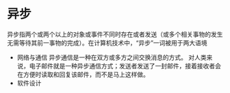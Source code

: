 # 异步

异步指两个或两个以上的对象或事件不同时存在或者发送（或多个相关事物的发生无需等待其前一事物的完成）。在计算机技术中，“异步”一词被用于两大语境

- 网络与通信
  异步通信是一种在双方或多方之间交换消息的方式。
  对人类来说，电子邮件就是一种异步通信方式；发送者发送了一封邮件，接着接收者会在方便时读取和回复该邮件，而不是马上这样做。
- 软件设计
